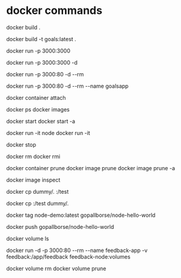 # docker commands

docker build .

docker build -t goals:latest .

docker run -p 3000<Out>:3000<In> <image-id> <!-- # runs in attached mode, runs in foreground, blocks the terminal -->

docker run -p 3000<Out>:3000<In> -d <image-id> <!-- # runs in detached mode, runs in background, doesn't block the terminal -->

docker run -p 3000:80 -d --rm <image-id> <!-- --rm flag removes the container as soon as the container is stopped -->

docker run -p 3000:80 -d --rm --name goalsapp <image-id> <!-- name a container -->

docker container attach <container-name> <!-- attach to a detached container -->

docker ps <!-- list all containers -->
docker images <!-- list all images -->

docker start <container-name> <!-- runs in detached mode, runs in background, doesn't block the terminal -->
docker start -a <container-name> <!-- runs in attached mode, runs in foreground, blocks the terminal -->

docker run -it node
docker run -it <image-id>

docker stop <container-name>

docker rm <container-name> <container-name> <container-name> <!-- remove multiple containers -->
docker rmi <image-id> <!-- remove image -->

docker container prune <!-- remove all containers at once -->
docker image prune <!-- removes all images which have no tag -->
docker image prune -a <!-- remove all images including which have tag -->

docker image inspect <image-id>

docker cp <source>dummy/. <destination><container-name>:/test <!-- copy content to container -->

docker cp <source><container-name>:/test <destination>dummy/. <!-- copy content from container -->

docker tag node-demo:latest gopallborse/node-hello-world <!-- renaming an existing image -->

docker push gopallborse/node-hello-world

docker volume ls <!-- list all the volumes -->

docker run -d -p 3000:80 --rm --name feedback-app -v feedback<stored under this name>:/app/feedback<path> feedback-node:volumes

docker volume rm <volume-id> <!-- remove unnamed unused volume -->
docker volume prune <!-- remove all unnamed unused volumes -->